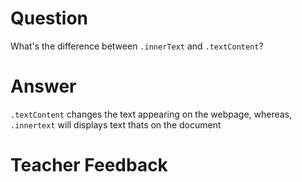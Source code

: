 # Question
What's the difference between `.innerText` and `.textContent`?

# Answer
`.textContent` changes the text appearing on the webpage, whereas, `.innertext` will displays text thats on the document 

# Teacher Feedback